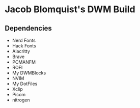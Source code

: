 # Jacob Blomquist's DWM Build

## Dependencies

* Nerd Fonts
* Hack Fonts
* Alacritty
* Brave
* PCMANFM
* ROFI
* My DWMBlocks
* NVIM
* My DotFiles
* Xclip
* Picom
* nitrogen


